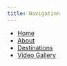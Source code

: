 ```yaml
---
title: Navigation
--- 
```


- [Home](/)
- [About](/about)
- [Destinations](/destinations)
- [Video Gallery](video_gallery)
